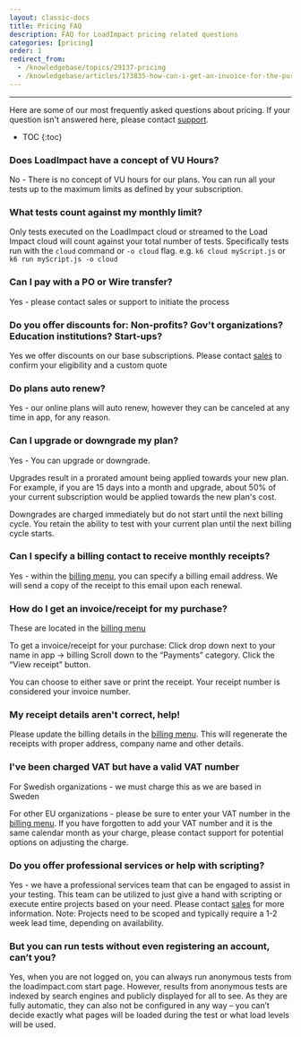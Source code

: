 ```yaml
---
layout: classic-docs
title: Pricing FAQ
description: FAQ for LoadImpact pricing related questions
categories: [pricing]
order: 1
redirect_from:
  - /knowledgebase/topics/29137-pricing
  - /knowledgebase/articles/173835-how-can-i-get-an-invoice-for-the-purchase
---
```


***

Here are some of our most frequently asked questions about pricing. If your question isn't answered here, please contact [support](mailto:support@loadimpact.com).

- TOC
{:toc}

### Does LoadImpact have a concept of VU Hours?

No - There is no concept of VU hours for our plans. You can run all your tests up to the maximum limits as defined by your subscription.

### What tests count against my monthly limit?

Only tests executed on the LoadImpact cloud or streamed to the Load Impact cloud will count against your total number of tests. Specifically tests run with the `cloud` command or `-o cloud` flag. e.g. `k6 cloud myScript.js` or `k6 run myScript.js -o cloud`

### Can I pay with a PO or Wire transfer?

Yes - please contact sales or support to initiate the process

### Do you offer discounts for: Non-profits? Gov't organizations? Education institutions? Start-ups?

Yes we offer discounts on our base subscriptions. Please contact [sales](mailto:sales@loadimpact.com?subject=Not-for-profit%2FStart-up%2FEducational%20Discount%20Inquiry) to confirm your eligibility and a custom quote

### Do plans auto renew?

Yes - our online plans will auto renew, however they can be canceled at any time in app, for any reason.

### Can I upgrade or downgrade my plan?

Yes - You can upgrade or downgrade.

Upgrades result in a prorated amount being applied towards your new plan. For example, if you are 15 days into a month and upgrade, about 50% of your current subscription would be applied towards the new plan's cost.

Downgrades are charged immediately but do not start until the next billing cycle. You retain the ability to test with your current plan until the next billing cycle starts.

### Can I specify a billing contact to receive monthly receipts?

Yes - within the [billing menu](https://app.loadimpact.com/billing), you can specify a billing email address. We will send a copy of the receipt to this email upon each renewal.

### How do I get an invoice/receipt for my purchase?

These are located in the [billing menu](https://app.loadimpact.com/billing)

To get a invoice/receipt for your purchase:
Click drop down next to your name in app -> billing
Scroll down to the “Payments” category.
Click the “View receipt” button.

You can choose to either save or print the receipt. Your receipt number is considered your invoice number.

### My receipt details aren't correct, help!

Please update the billing details in the [billing menu](https://app.loadimpact.com/billing). This will regenerate the receipts with proper address, company name and other details.

### I've been charged VAT but have a valid VAT number

For Swedish organizations - we must charge this as we are based in Sweden

For other EU organizations - please be sure to enter your VAT number in the [billing menu](https://app.loadimpact.com/billing). If you have forgotten to add your VAT number and it is the same calendar month as your charge, please contact support for potential options on adjusting the charge.

### Do you offer professional services or help with scripting?

Yes - we have a professional services team that can be engaged to assist in your testing. This team can be utilized to just give a hand with scripting or execute entire projects based on your need. Please contact [sales](mailto:sales@loadimpact.com) for more information. Note: Projects need to be scoped and typically require a 1-2 week lead time, depending on availability.

### But you can run tests without even registering an account, can’t you?

Yes, when you are not logged on, you can always run anonymous tests from the loadimpact.com start page. However, results from anonymous tests are indexed by search engines and publicly displayed for all to see. As they are fully automatic, they can also not be configured in any way – you can’t decide exactly what pages will be loaded during the test or what load levels will be used.
<!--stackedit_data:
eyJoaXN0b3J5IjpbODExODA3OTFdfQ==
-->